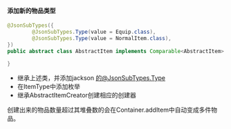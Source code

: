 #### 添加新的物品类型
```java
@JsonSubTypes({
        @JsonSubTypes.Type(value = Equip.class),
        @JsonSubTypes.Type(value = NormalItem.class),
})
public abstract class AbstractItem implements Comparable<AbstractItem> {
    
}
```
- 继承上述类，并添加jackson 的@JsonSubTypes.Type
- 在ItemType中添加枚举
- 继承AbstractItemCreator<T extends AbstractItem>创建相应的创建器

创建出来的物品数量超过其堆叠数的会在Container.addItem中自动变成多件物品。